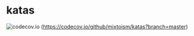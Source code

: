 # katas
![codecov.io](https://codecov.io/github/mixtoism/katas/coverage.svg?branch=main) (https://codecov.io/github/mixtoism/katas?branch=master)
